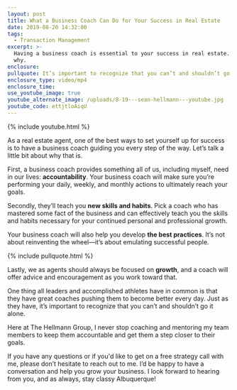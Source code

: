 ```yaml
---
layout: post
title: What a Business Coach Can Do for Your Success in Real Estate
date: 2019-08-20 14:32:00
tags:
  - Transaction Management
excerpt: >-
  Having a business coach is essential to your success in real estate. Here’s
  why.
enclosure:
pullquote: It’s important to recognize that you can’t and shouldn’t go it alone.
enclosure_type: video/mp4
enclosure_time:
use_youtube_image: true
youtube_alternate_image: /uploads/8-19---sean-hellmann---youtube.jpg
youtube_code: ettjtloAiqU
---
```


{% include youtube.html %}

As a real estate agent, one of the best ways to set yourself up for success is to have a business coach guiding you every step of the way. Let’s talk a little bit about why that is.&nbsp;

First, a business coach provides something all of us, including myself, need in our lives: **accountability**. Your business coach will make sure you’re performing your daily, weekly, and monthly actions to ultimately reach your goals.

Secondly, they’ll teach you **new skills and habits**. Pick a coach who has mastered some fact of the business and can effectively teach you the skills and habits necessary for your continued personal and professional growth.&nbsp;

Your business coach will also help you develop **the best practices**. It’s not about reinventing the wheel—it’s about emulating successful people.&nbsp;

{% include pullquote.html %}

Lastly, we as agents should always be focused on **growth**, and a coach will offer advice and encouragement as you work toward that. &nbsp;

One thing all leaders and accomplished athletes have in common is that they have great coaches pushing them to become better every day. Just as they have, it’s important to recognize that you can’t and shouldn’t go it alone.&nbsp;

Here at The Hellmann Group, I never stop coaching and mentoring my team members to keep them accountable and get them a step closer to their goals. &nbsp;

If you have any questions or if you'd like to get on a free strategy call with me, please don’t hesitate to reach out to me. I’d be happy to have a conversation and help you grow your business. I look forward to hearing from you, and as always, stay classy Albuquerque\! &nbsp;